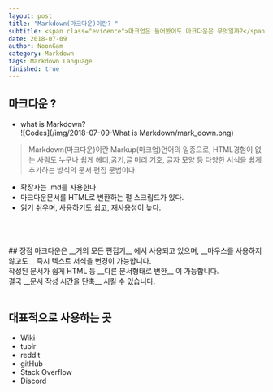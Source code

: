 ```yaml
---
layout: post
title: "Markdown(마크다운)이란? "
subtitle: <span class="evidence">마크업은 들어봤어도 마크다운은 무엇일까?</span>
date: 2018-07-09
author: NoonGam
category: Markdown
tags: Markdown Language
finished: true
---
```


## 마크다운 ?

- what is Markdown? <br>
![Codes](/img/2018-07-09-What is Markdown/mark_down.png)
>Markdown(마크다운)이란 Markup(마크업)언어의 일종으로, HTML경험이 없는 사람도 누구나 쉽게 헤더,굵기,글 머리 기호, 글자 모양 등 다양한 서식을 쉽게 추가하는 방식의  <span class="evidence">문서 편집 문법</span>이다.

- 확장자는 .md를 사용한다
- 마크다운문서를 HTML로 변환하는 펄 스크립드가 있다.
- 읽기 쉬우며, 사용하기도 쉽고, 재사용성이 높다.
<br>
<br>
<br>
## 장점
마크다운은 __거의 모든 편집기__ 에서 사용되고 있으며, __마우스를 사용하지 않고도__ 즉시 텍스트 서식을 변경이 가능합니다. <br>
작성된 문서가 쉽게 HTML 등 __다른 문서형태로 변환__ 이 가능합니다.<br>
결국 __문서 작성 시간을 단축__ 시킬 수 있습니다.

<br>
<br>

## 대표적으로 사용하는 곳
* Wiki
* tublr
* reddit
* gitHub
* Stack Overflow
* Discord
